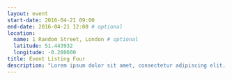 ```yaml
---
layout: event
start-date: 2016-04-21 09:00
end-date: 2016-04-21 12:00 # optional
location:
  name: 1 Random Street, London # optional
  latitude: 51.443932
  longitude: -0.280600
title: Event Listing Four
description: "Lorem ipsum dolor sit amet, consectetur adipiscing elit. Donec a diam lectus. Sed sit amet ipsum mauris. Maecenas congue ligula ac quam viverra nec consectetur ante hendrerit. Donec et mollis dolor."
---
```

